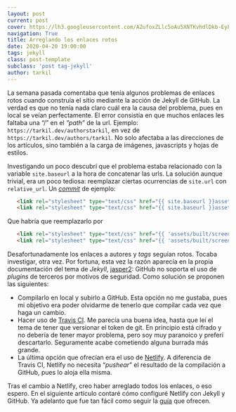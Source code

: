 ```yaml
---
layout: post
current: post
cover: https://lh3.googleusercontent.com/AZufoxZLlc5oAu5XNTKvhdlDkb-EyFvLEri6s-xa0T_BzNPD0ImkjAhx3hWCCmW-x4j-06qtXCYpKPpx51kvJHuKTrQc-d320wfn1lX7XCLUkEmIV0rtQBGPYszYLo2Zre0wdChlTSg=w958-h423-no
navigation: True
title: Arreglando los enlaces rotos
date: 2020-04-20 19:00:00
tags: jekyll
class: post-template
subclass: 'post tag-jekyll'
author: tarkil
---
```

La semana pasada comentaba que tenía algunos problemas de enlaces rotos cuando construía el sitio mediante la acción de Jekyll de GitHub. La verdad es que no tenía nada claro cuál era la causa del problema, pues en local se veían perfectamente. 
El error consistía en que muchos enlaces les faltaba una “/” en el _”path”_ de la url.  Ejemplo: `https://tarkil.dev/authorstarkil`, en vez de   `https://tarkil.dev/authors/tarkil`. No solo afectaba a las direcciones de los artículos, sino también a la carga de imágenes, javascripts y hojas de estilos.

Investigando un poco descubrí que el problema estaba relacionado con la variable `site.baseurl` a la hora de concatenar las urls. La solución aunque trivial, era un poco tediosa: reemplazar ciertas ocurrencias de `site.url` con `relative_url`. Un [_commit_](https://github.com/tarkil/blog/commit/38ecd1f86b2d95e978092b0961a69512cb7d61fa) de ejemplo:

```html
   <link rel="stylesheet" type="text/css" href="{{ site.baseurl }}assets/built/screen.css" />
   <link rel="stylesheet" type="text/css" href="{{ site.baseurl }}assets/built/screen.edited.css" />
```
Que habría que reemplazarlo por
```html
   <link rel="stylesheet" type="text/css" href="{{ 'assets/built/screen.css' | relative_url }}" />
   <link rel="stylesheet" type="text/css" href="{{ 'assets/built/screen.edited.css' | relative_url }}" />
```
Desafortunadamente los enlaces a autores y _tags_ seguían rotos. Tocaba investigar, otra vez. Por fortuna, esta vez la razón aparecía en la propia documentación del tema de _Jekyll_, [jasper2](https://github.com/jekyller/jasper2):  GitHub no soporta el uso de _plugins_ de terceros por motivos de seguridad. Como solución se proponen las siguientes:
* Compilarlo en local y subirlo a GitHub. Esta opción no me gustaba, pues mi objetivo era poder olvidarme de tenerlo que compilar cada vez que haga un cambio.
* Hacer uso de [Travis CI](https://travis-ci.org/). Me parecía una buena idea, hasta que leí el tema de tener que versionar el token de git. En principio está cifrado y no debería de tener mayor problema, pero soy muy paranoico y preferí descartarlo. Seguramente acabe cometiendo alguna burrada más grande.
* La última opción que ofrecían era el uso de [Netlify](https://www.netlify.com/). A diferencia de Travis CI, Netlify no necesita “_pushear_” el resultado de la compilación a GitHub, pues lo aloja ella misma.

Tras el cambio a Netlify, creo haber arreglado todos los enlaces, o eso espero.
En el siguiente artículo contaré cómo configuré Netlify con Jekyll y GitHub. Ya adelanto que fue tan fácil como seguir la [guía](https://www.netlify.com/blog/2015/10/28/a-step-by-step-guide-jekyll-3.0-on-netlify/#step-2-link-to-your-github) que ofrecen.

